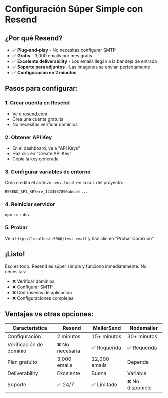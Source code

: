 # Configuración Súper Simple con Resend

## ¿Por qué Resend?

- ✅ **Plug-and-play** - No necesitas configurar SMTP
- ✅ **Gratis** - 3,000 emails por mes gratis
- ✅ **Excelente deliverability** - Los emails llegan a la bandeja de entrada
- ✅ **Soporte para adjuntos** - Las imágenes se envían perfectamente
- ✅ **Configuración en 2 minutos**

## Pasos para configurar:

### 1. Crear cuenta en Resend
- Ve a [resend.com](https://resend.com)
- Crea una cuenta gratuita
- No necesitas verificar dominios

### 2. Obtener API Key
- En el dashboard, ve a "API Keys"
- Haz clic en "Create API Key"
- Copia la key generada

### 3. Configurar variables de entorno
Crea o edita el archivo `.env.local` en la raíz del proyecto:

```env
RESEND_API_KEY=re_1234567890abcdef...
```

### 4. Reiniciar servidor
```bash
npm run dev
```

### 5. Probar
Ve a `http://localhost:3000/test-email` y haz clic en "Probar Conexión"

## ¡Listo!

Eso es todo. Resend es súper simple y funciona inmediatamente. No necesitas:
- ❌ Verificar dominios
- ❌ Configurar SMTP
- ❌ Contraseñas de aplicación
- ❌ Configuraciones complejas

## Ventajas vs otras opciones:

| Característica | Resend | MailerSend | Nodemailer |
|----------------|--------|------------|------------|
| Configuración | 2 minutos | 15+ minutos | 30+ minutos |
| Verificación de dominio | ❌ No necesaria | ✅ Requerida | ✅ Requerida |
| Plan gratuito | 3,000 emails | 12,000 emails | Depende |
| Deliverability | Excelente | Buena | Variable |
| Soporte | ✅ 24/7 | ✅ Limitado | ❌ No disponible | 
